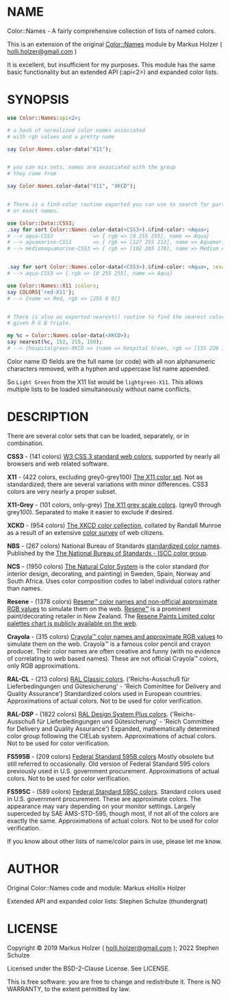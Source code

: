 NAME
====

Color::Names - A fairly comprehensive collection of lists of named colors.

This is an extension of the original [Color::Names](https://github.com/holli-holzer/perl6-Color-Names) module by Markus Holzer ( holli.holzer@gmail.com )

It is excellent, but insufficient for my purposes. This module has the same basic functionality but an extended API (:api<2>) and expanded color lists.

SYNOPSIS
========

```raku
use Color::Names:api<2>;

# a hash of normalized color names associated
# with rgb values and a pretty name

say Color.Names.color-data("X11");


# you can mix sets, names are associated with the group
# they came from

say Color.Names.color-data("X11", "XKCD");


# There is a find-color routine exported you can use to search for partial
# or exact names.

use Color::Data::CSS3;
.say for sort Color::Names.color-data(<CSS3>).&find-color: <Aqua>;
# --> aqua-CSS3             => { rgb => [0 255 255], name => Aqua}
# --> aquamarine-CSS3       => { rgb => [127 255 212], name => Aquamarine}
# --> mediumaquamarine-CSS3 => { rgb => [102 205 170], name => Medium Aquamarine}


.say for sort Color::Names.color-data(<CSS3>).&find-color: <Aqua>, :exact;
# --> aqua-CSS3 => { rgb => [0 255 255], name => Aqua}

use Color::Names::X11 :colors;
say COLORS{'red-X11'};
# --> {name => Red, rgb => [255 0 0]}


# There is also an exported nearest() routine to find the nearest color to a
# given R G B triple.

my %c = Color::Names.color-data(<XKCD>);
say nearest(%c, 152, 215, 150);
# --> [hospitalgreen-XKCD => {name => Hospital Green, rgb => [155 229 170]}]
```

Color name ID fields are the full name (or code) with all non alphanumeric characters removed, with a hyphen and uppercase list name appended.

So `Light Green` from the X11 list would be `lightgreen-X11`. This allows multiple lists to be loaded simultaneously without name conflicts.

DESCRIPTION
===========

There are several color sets that can be loaded, separately, or in combination.

**CSS3** - (141 colors) [W3 CSS 3 standard web colors](https://www.w3schools.com/cssref/css_colors.asp), supported by nearly all browsers and web related software.

**X11** - (422 colors, excluding grey0-grey100) [The X11 color set](https://www.w3schools.com/colors/colors_x11.asp). Not as standardized; there are several variations with minor differences. CSS3 colors are very nearly a proper subset.

**X11-Grey** - (101 colors, only-grey) [The X11 grey scale colors](https://www.w3schools.com/colors/colors_x11.asp). (grey0 through grey100). Separated to make it easier to exclude if desired.

**XCKD** - (954 colors) [The XKCD color collection](https://www.w3schools.com/colors/colors_xkcd.asp), collated by Randall Munroe as a result of an extensive [color survey](https://xkcd.com/color/rgb/) of web citizens.

**NBS** - (267 colors) National Bureau of Standards [standardized color names](https://www.w3schools.com/colors/colors_nbs.asp). Published by the [The National Bureau of Standards - ISCC color group](https://en.wikipedia.org/wiki/ISCC%E2%80%93NBS_system).

**NCS** - (1950 colors) [The Natural Color System](https://www.w3schools.com/colors/colors_ncs.asp) is the color standard (for interior design, decorating, and painting) in Sweden, Spain, Norway and South Africa. Uses color composition codes to label individual colors rather than names.

**Resene** - (1378 colors) [Resene™ color names and non-official approximate RGB values](https://www.w3schools.com/colors/colors_resene.asp) to simulate them on the web. [Resene™](https://www.resene.co.nz/) is a prominent paint/decorating retailer in New Zealand. The [Resene Paints Limited color palettes chart is publicly available on the web](http://www.resene.co.nz/swatches/).

**Crayola** - (315 colors) [Crayola™ color names and approximate RGB values](https://www.w3schools.com/colors/colors_crayola.asp) to simulate them on the web. Crayola™ is a famous color pencil and crayon producer. Their color names are often creative and funny (with no evidence of correlating to web based names). These are not official Crayola™ colors, only RGB approximations.

**RAL-CL** - (213 colors) [RAL Classic colors](https://en.wikipedia.org/wiki/List_of_RAL_colors#RAL_Classic). ('Reichs-Ausschuß für Lieferbedingungen und Gütesicherung' - 'Reich Committee for Delivery and Quality Assurance') Standardized colors used in European countries. Approximations of actual colors. Not to be used for color verification.

**RAL-DSP** - (1822 colors) [RAL Design System Plus colors](https://en.wikipedia.org/wiki/List_of_RAL_colors#RAL_Design_System+). ('Reichs-Ausschuß für Lieferbedingungen und Gütesicherung' - 'Reich Committee for Delivery and Quality Assurance') Expanded, mathematically determined color group following the CIELab system. Approximations of actual colors. Not to be used for color verification.

**FS595B** - (209 colors) [Federal Standard 595B colors](http://www.fed-std-595.com/FS-595-Paint-Spec.htm) Mostly obsolete but still referred to occasionally. Old version of Federal Standard 595 colors previously used in U.S. government procurement. Approximations of actual colors. Not to be used for color verification.

**FS595C** - (589 colors) [Federal Standard 595C colors](https://www.federalstandardcolor.com/). Standard colors used in U.S. government procurement. These are approximate colors. The appearance may vary depending on your monitor settings. Largely superceded by SAE AMS-STD-595, though most, if not all of the colors are exactly the same. Approximations of actual colors. Not to be used for color verification.

If you know about other lists of name/color pairs in use, please let me know.

AUTHOR
======

Original Color::Names code and module: Markus «Holli» Holzer

Extended API and expanded color lists: Stephen Schulze (thundergnat)

LICENSE
=======

Copyright © 2019 Markus Holzer ( holli.holzer@gmail.com ); 2022 Stephen Schulze

Licensed under the BSD-2-Clause License. See LICENSE.

This is free software: you are free to change and redistribute it. There is NO WARRANTY, to the extent permitted by law.

